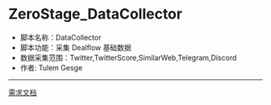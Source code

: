# ZeroStage_DataCollector
- 脚本名称：DataCollector
- 脚本功能：采集 Dealflow 基础数据
- 数据采集范围：Twitter,TwitterScore,SimilarWeb,Telegram,Discord
- 作者: Tulem Gesge
---
[需求文档](https://docs.google.com/document/d/1jgSWQTfaZ112U1yCC2lCpTPZiNtb7xjW1gg-l9qT4-M/edit?usp=sharing,"设计说明书")


